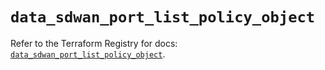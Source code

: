 # `data_sdwan_port_list_policy_object`

Refer to the Terraform Registry for docs: [`data_sdwan_port_list_policy_object`](https://registry.terraform.io/providers/ciscodevnet/sdwan/0.8.0/docs/data-sources/port_list_policy_object).
